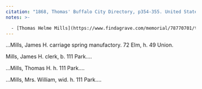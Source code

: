 ```yaml
---
citation: "1868, Thomas' Buffalo City Directory, p354-355. United States City and Business Directories, ca. 1749 - ca. 1990, database, familysearch.org."
notes: >-

  - [Thomas Helme Mills](https://www.findagrave.com/memorial/78770701/thomas-helme-mills) (08 Feb 1829 to 17 Jun 1896) is another son of William Mills, older brother to James Harrison. Not to be confused with [Thomas Helme Mills](https://www.findagrave.com/memorial/28856449/thomas-helme-mills) (08 Aug 1790 to 20 Nov 1847), William Mills’ brother.
---
```

…Mills, James H. carriage spring manufactory. 72 Elm, h. 49 Union. 

Mills, James H. clerk, b. 111 Park.…

…Mills, Thomas H. h. 111 Park.…

…Mills, Mrs. William, wid. h. 111 Park.… 


